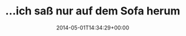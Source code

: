 ---
retweeted: false
source: <a href="http://twitter.com" rel="nofollow">Twitter Web Client</a>
entities:
  hashtags: []
  symbols: []
  user_mentions:
  - name: Nerdkunde Podcast
    screen_name: nerdkunde
    indices:
    - '57'
    - '67'
    id_str: '1325630108'
    id: '1325630108'
  urls: []
display_text_range:
- '0'
- '77'
favorite_count: '5'
id_str: '461876316229632000'
truncated: false
retweet_count: '1'
id: '461876316229632000'
created_at: Thu May 01 14:34:29 +0000 2014
favorited: false
full_text: "…ich saß nur auf dem Sofa herum &amp; plötzlich lief die [@Nerdkunde](https://twitter.com/Nerdkunde)
  Aufnahme."
lang: de
tags:
- pesos:twitter
date: '2014-05-01T14:34:29+00:00'
src: https://twitter.com/bascht/status/461876316229632000
original_url: https://twitter.com/bascht/status/461876316229632000
type: twitter_tweet
text: "…ich saß nur auf dem Sofa herum &amp; plötzlich lief die [@Nerdkunde](https://twitter.com/Nerdkunde)
  Aufnahme."
title: "…ich saß nur auf dem Sofa herum"

---